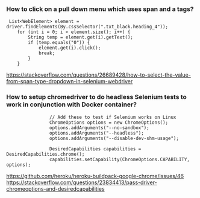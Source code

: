 ### How to click on a pull down menu which uses span and a tags?

```
 List<WebElement> element = driver.findElements(By.cssSelector(".txt_black.heading_4"));
    for (int i = 0; i < element.size(); i++) {
        String temp = element.get(i).getText();
        if (temp.equals("0")) {
            element.get(i).click();             
            break;
        }
    }
```

https://stackoverflow.com/questions/26689428/how-to-select-the-value-from-span-type-dropdown-in-selenium-webdriver

### How to setup chromedriver to do headless Selenium tests to work in conjunction with Docker container?

```
                // Add these to test if Selenium works on Linux
                ChromeOptions options = new ChromeOptions();
                options.addArguments("--no-sandbox");
                options.addArguments("--headless");
                options.addArguments("--disable-dev-shm-usage");

                DesiredCapabilities capabilities = DesiredCapabilities.chrome();
                capabilities.setCapability(ChromeOptions.CAPABILITY, options);
```

https://github.com/heroku/heroku-buildpack-google-chrome/issues/46
https://stackoverflow.com/questions/23834413/pass-driver-chromeoptions-and-desiredcapabilities
